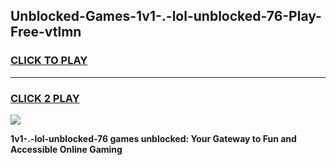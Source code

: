 
## Unblocked-Games-1v1-.-lol-unblocked-76-Play-Free-vtlmn
<h3>
<a href="https://premium76.site?title=1v1-.-lol-unblocked-76&ref=19M">CLICK TO PLAY</a></h3>
<hr>

<h3>
<a href="https://premium76.site?title=1v1-.-lol-unblocked-76&ref=19M">CLICK 2 PLAY</a>
  
</h3>

<a href="https://premium76.site?title=1v1-.-lol-unblocked-76&ref=19M"><img src="https://clearcache.store/games.png"></a>


**1v1-.-lol-unblocked-76 games unblocked: Your Gateway to Fun and Accessible Online Gaming**
